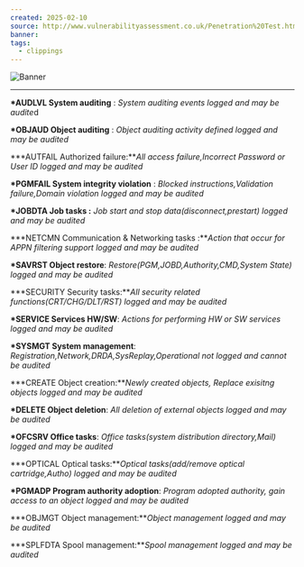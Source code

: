 ```yaml
---
created: 2025-02-10
source: http://www.vulnerabilityassessment.co.uk/Penetration%20Test.html
banner: 
tags:
  - clippings
---
```


![Banner]()

***
**\*AUDLVL System auditing** : *System auditing events logged and may be audite*d

**\*OBJAUD Object auditing** : *Object auditing activity defined logged and may be audited*

**\*AUTFAIL Authorized failure:***All access failure,Incorrect Password or User ID logged and may be audited*

**\*PGMFAIL System integrity violation** : *Blocked instructions,Validation failure,Domain violation logged and may be audited*

**\*JOBDTA Job tasks :** *Job start and stop data(disconnect,prestart) logged and may be audited*

**\*NETCMN Communication & Networking tasks :***Action that occur for APPN filtering support logged and may be audited*

**\*SAVRST Object restore**: *Restore(PGM,JOBD,Authority,CMD,System State) logged and may be audited*

**\*SECURITY Security tasks:***All security related functions(CRT/CHG/DLT/RST) logged and may be audited*

**\*SERVICE Services HW/SW**: *Actions for performing HW or SW services logged and may be audited*

**\*SYSMGT System management**: *Registration,Network,DRDA,SysReplay,Operational not logged and cannot be audited*

**\*CREATE Object creation:***Newly created objects, Replace exisitng objects logged and may be audited*

**\*DELETE Object deletion**: *All deletion of external objects logged and may be audited*

**\*OFCSRV Office tasks**: *Office tasks(system distribution directory,Mail) logged and may be audited*

**\*OPTICAL Optical tasks:***Optical tasks(add/remove optical cartridge,Autho) logged and may be audited*

**\*PGMADP Program authority adoption**: *Program adopted authority, gain access to an object logged and may be audited*

**\*OBJMGT Object management:***Object management logged and may be audited*

**\*SPLFDTA Spool management:***Spool management logged and may be audited*
